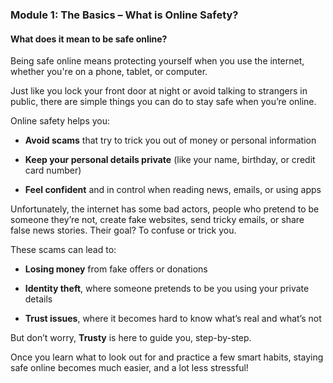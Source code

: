 ### **Module 1: The Basics – What is Online Safety?**

#### **What does it mean to be safe online?**

Being safe online means protecting yourself when you use the internet, whether you're on a phone, tablet, or computer.

Just like you lock your front door at night or avoid talking to strangers in public, there are simple things you can do to stay safe when you’re online.

Online safety helps you:

* **Avoid scams** that try to trick you out of money or personal information

* **Keep your personal details private** (like your name, birthday, or credit card number)

* **Feel confident** and in control when reading news, emails, or using apps

Unfortunately, the internet has some bad actors, people who pretend to be someone they’re not, create fake websites, send tricky emails, or share false news stories. Their goal? To confuse or trick you.

These scams can lead to:

* **Losing money** from fake offers or donations

* **Identity theft**, where someone pretends to be you using your private details

* **Trust issues**, where it becomes hard to know what’s real and what’s not

But don’t worry, **Trusty** is here to guide you, step-by-step.

Once you learn what to look out for and practice a few smart habits, staying safe online becomes much easier, and a lot less stressful\!